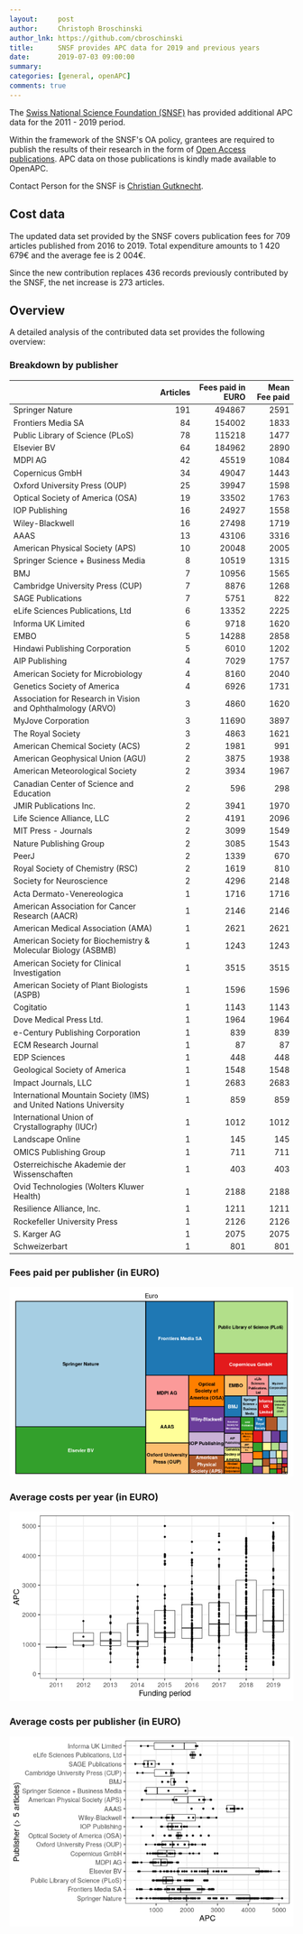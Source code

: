 ```yaml
---
layout:     post
author:     Christoph Broschinski
author_lnk: https://github.com/cbroschinski
title:      SNSF provides APC data for 2019 and previous years
date:       2019-07-03 09:00:00
summary:    
categories: [general, openAPC]
comments: true
---
```





The [Swiss National Science Foundation (SNSF)](http://www.snf.ch/en/Pages/default.aspx) has provided additional APC data for the 2011 - 2019 period. 

Within the framework of the SNSF's OA policy, grantees are required to publish the results of their research in the form of [Open Access publications](http://www.snf.ch/en/theSNSF/research-policies/open-access/Pages/default.aspx). APC data on those publications is kindly made available to OpenAPC.

Contact Person for the SNSF is [Christian Gutknecht](mailto:christian.gutknecht@snf.ch).


## Cost data



The updated data set provided by the SNSF covers publication fees for 709 articles published from 2016 to 2019. Total expenditure amounts to 1 420 679€ and the average fee is 2 004€.

Since the new contribution replaces 436 records previously contributed by the SNSF, the net increase is 273 articles.


## Overview

A detailed analysis of the contributed data set provides the following overview:

### Breakdown by publisher


|                                                                   | Articles| Fees paid in EURO| Mean Fee paid|
|:------------------------------------------------------------------|--------:|-----------------:|-------------:|
|Springer Nature                                                    |      191|            494867|          2591|
|Frontiers Media SA                                                 |       84|            154002|          1833|
|Public Library of Science (PLoS)                                   |       78|            115218|          1477|
|Elsevier BV                                                        |       64|            184962|          2890|
|MDPI AG                                                            |       42|             45519|          1084|
|Copernicus GmbH                                                    |       34|             49047|          1443|
|Oxford University Press (OUP)                                      |       25|             39947|          1598|
|Optical Society of America (OSA)                                   |       19|             33502|          1763|
|IOP Publishing                                                     |       16|             24927|          1558|
|Wiley-Blackwell                                                    |       16|             27498|          1719|
|AAAS                                                               |       13|             43106|          3316|
|American Physical Society (APS)                                    |       10|             20048|          2005|
|Springer Science + Business Media                                  |        8|             10519|          1315|
|BMJ                                                                |        7|             10956|          1565|
|Cambridge University Press (CUP)                                   |        7|              8876|          1268|
|SAGE Publications                                                  |        7|              5751|           822|
|eLife Sciences Publications, Ltd                                   |        6|             13352|          2225|
|Informa UK Limited                                                 |        6|              9718|          1620|
|EMBO                                                               |        5|             14288|          2858|
|Hindawi Publishing Corporation                                     |        5|              6010|          1202|
|AIP Publishing                                                     |        4|              7029|          1757|
|American Society for Microbiology                                  |        4|              8160|          2040|
|Genetics Society of America                                        |        4|              6926|          1731|
|Association for Research in Vision and Ophthalmology (ARVO)        |        3|              4860|          1620|
|MyJove Corporation                                                 |        3|             11690|          3897|
|The Royal Society                                                  |        3|              4863|          1621|
|American Chemical Society (ACS)                                    |        2|              1981|           991|
|American Geophysical Union (AGU)                                   |        2|              3875|          1938|
|American Meteorological Society                                    |        2|              3934|          1967|
|Canadian Center of Science and Education                           |        2|               596|           298|
|JMIR Publications Inc.                                             |        2|              3941|          1970|
|Life Science Alliance, LLC                                         |        2|              4191|          2096|
|MIT Press - Journals                                               |        2|              3099|          1549|
|Nature Publishing Group                                            |        2|              3085|          1543|
|PeerJ                                                              |        2|              1339|           670|
|Royal Society of Chemistry (RSC)                                   |        2|              1619|           810|
|Society for Neuroscience                                           |        2|              4296|          2148|
|Acta Dermato-Venereologica                                         |        1|              1716|          1716|
|American Association for Cancer Research (AACR)                    |        1|              2146|          2146|
|American Medical Association (AMA)                                 |        1|              2621|          2621|
|American Society for Biochemistry & Molecular Biology (ASBMB)      |        1|              1243|          1243|
|American Society for Clinical Investigation                        |        1|              3515|          3515|
|American Society of Plant Biologists (ASPB)                        |        1|              1596|          1596|
|Cogitatio                                                          |        1|              1143|          1143|
|Dove Medical Press Ltd.                                            |        1|              1964|          1964|
|e-Century Publishing Corporation                                   |        1|               839|           839|
|ECM Research Journal                                               |        1|                87|            87|
|EDP Sciences                                                       |        1|               448|           448|
|Geological Society of America                                      |        1|              1548|          1548|
|Impact Journals, LLC                                               |        1|              2683|          2683|
|International Mountain Society (IMS) and United Nations University |        1|               859|           859|
|International Union of Crystallography (IUCr)                      |        1|              1012|          1012|
|Landscape Online                                                   |        1|               145|           145|
|OMICS Publishing Group                                             |        1|               711|           711|
|Osterreichische Akademie der Wissenschaften                        |        1|               403|           403|
|Ovid Technologies (Wolters Kluwer Health)                          |        1|              2188|          2188|
|Resilience Alliance, Inc.                                          |        1|              1211|          1211|
|Rockefeller University Press                                       |        1|              2126|          2126|
|S. Karger AG                                                       |        1|              2075|          2075|
|Schweizerbart                                                      |        1|               801|           801|

### Fees paid per publisher (in EURO)

![plot of chunk tree_snsf_2019_07_03_full](/figure/tree_snsf_2019_07_03_full-1.png)

###  Average costs per year (in EURO)

![plot of chunk box_snsf_2019_07_03_year_full](/figure/box_snsf_2019_07_03_year_full-1.png)

###  Average costs per publisher (in EURO)

![plot of chunk box_snsf_2019_07_03_publisher_full](/figure/box_snsf_2019_07_03_publisher_full-1.png)
